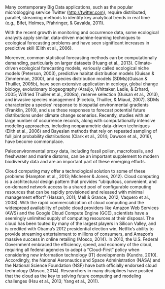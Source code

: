 Many contemporary Big Data applications, such as the popular microblogging service Twitter (http://twitter.com), require distributed, parallel, streaming methods to identify key analytical trends in real time (e.g., Bifet, Holmes, Pfahringer, & Gavalda, 2011).

With the recent growth in monitoring and occurrence data, some ecological analysts apply similar, data-driven machine-learning techniques to ecological forecasting problems and have seen significant increases in predictive skill (Elith et al., 2006).

Moreover, common statistical forecasting methods can be computationally demanding, particularly on larger datasets (Huang et al., 2013). Climate-driven ecological forecasting models, variously called ecological niche models (Peterson, 2003), predictive habitat distribution models (Guisan & Zimmerman, 2000), and species distribution models (SDMs)(Guisan & Thuiller, 2005b), have seen extensive application in ecology, global change biology, evolutionary biogeography (Araújo, Whittaker, Ladle, & Erhard, 2005; Wilfried Thuiller et al., 2008a), reserve selection (Guisan et al., 2013), and invasive species management (Ficetola, Thuiller, & Miaud, 2007). SDMs characterize a species’ response to biospatial environmental gradients (Franklin, 2010), and use these responses to forecast potential future distributions under climate change scenarios. Recently, studies with an large number of occurrence records, along with computationally intensive modeling approaches, including nonparametric data-driven techniques (Elith et al., 2006) and Bayesian methods that rely on repeated sampling of full joint probability distributions (Clark et al., 2014; Dawson et al., 2016), have become commonplace.

Paleoenvironmental proxy data, including fossil pollen, macrofossils, and freshwater and marine diatoms, can be an important supplement to modern biodiversity data and are an important part of these emerging efforts.

Cloud computing may offer a technological solution to some of these problems (Hampton et al., 2013; Michener & Jones, 2012). Cloud computing is a architectural design pattern that provides “ubiquitous, convenient, and on-demand network access to a shared pool of configurable computing resources that can be rapidly provisioned and released with minimal management effort” (Hassan, 2011; Mell & Grance, 2012; Vaquero et al., 2008). With the rapid commercialization of cloud computing and the widespread availability of public cloud providers like Amazon Web Services (AWS) and the Google Cloud Compute Engine (GCE), scientists have a seemingly unlimited supply of computing resources at their disposal. The cloud has been touted by many of the largest players in Silicon Valley, and is credited with Obama’s 2012 presidential election win, Netflix’s ability to provide streaming entertainment to millions of consumers, and Amazon’s massive success in online retailing (Mosco, 2014). In 2010, the U.S. Federal Government embraced the efficiency, speed, and economy of the cloud, requiring all federal agencies to adopt a “Cloud-First” policy when considering new information technology (IT) developments (Kundra, 2010). Accordingly, the National Aeronautics and Space Administration (NASA) and the National Science Foundation (NSF) have both officially endorsed cloud technology (Mosco, 2014). Researchers in many disciplines have posited that the cloud as the key to solving future computing and modeling challenges (Hsu et al., 2013; Yang et al., 2011).
